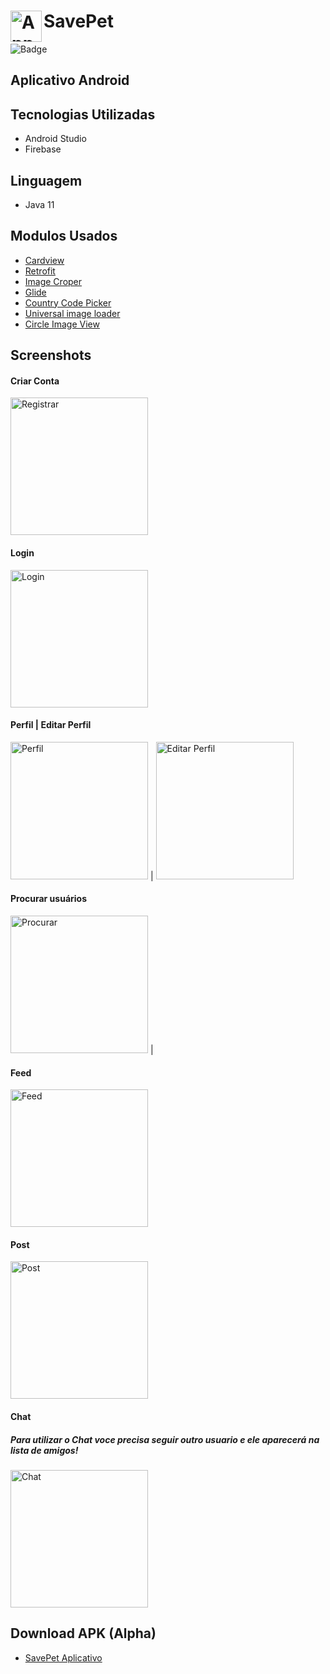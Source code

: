 # <img align="left" alt="App SavePet" width="50px" src="https://user-images.githubusercontent.com/49487566/204111696-a8062fcb-69dc-4b62-9ac9-5657e2870fa6.png" />SavePet

![Badge](http://img.shields.io/static/v1?label=STATUS&message=DEVELOPMENT&color=yellow&style=for-the-badge)

## Aplicativo Android 

## Tecnologias Utilizadas
* Android Studio
* Firebase

## Linguagem
* Java 11

## Modulos Usados
* [Cardview](https://developer.android.com/jetpack/androidx/releases/cardview)
* [Retrofit](https://github.com/square/retrofit)
* [Image Croper](https://github.com/ArthurHub/Android-Image-Cropper)
* [Glide](https://github.com/bumptech/glide)
* [Country Code Picker](https://github.com/hbb20/CountryCodePickerProject)
* [Universal image loader](https://github.com/nostra13/Android-Universal-Image-Loader)
* [Circle Image View](https://github.com/hdodenhof/CircleImageView)


## Screenshots
#### Criar Conta
  <img src="https://user-images.githubusercontent.com/49487566/205317057-65a8c5ba-6f08-4d05-a347-b655c6975594.png" alt="Registrar" width = "220">


#### Login 
  <img src="https://user-images.githubusercontent.com/49487566/205317241-6b560f6a-8af6-40dd-96ce-9066ddfda83d.png" alt="Login" width = "220">


#### Perfil | Editar Perfil
  <img src="https://user-images.githubusercontent.com/49487566/205317540-de284e03-f911-4d18-b7a6-6a594e8a365e.png" alt="Perfil" width = "220"> |
  <img src="https://user-images.githubusercontent.com/49487566/204112213-fb569e1a-f870-4592-ba01-03c2adee31e3.png" alt="Editar Perfil" width = "220">


#### Procurar usuários
  <img src="https://user-images.githubusercontent.com/49487566/204112285-96180406-44bd-4a23-8f4b-63f7f5d1fec6.png" alt="Procurar" width = "220"> |


#### Feed
 <img src="https://user-images.githubusercontent.com/49487566/205317697-8f28f20f-9f63-41c7-80dc-ff97c3b9cdec.png" alt="Feed" width = "220">


#### Post
 <img src="https://user-images.githubusercontent.com/49487566/204112423-e0ab30e3-310f-4190-b1b9-ca563dcfb6f9.png" alt="Post" width = "220">
 
 
 #### Chat
 ##### Para utilizar o Chat voce precisa seguir outro usuario e ele aparecerá na lista de amigos!
  <img src="https://user-images.githubusercontent.com/49487566/205316411-511e9ac2-1b2d-46a2-a0b0-172874e97e95.png" alt="Chat" width = "220">

 ## Download APK (Alpha)
* [SavePet Aplicativo](https://drive.google.com/file/d/15AHLmTzy5HUgeJ2kxx8JFvKmZW1dtDlZ/view?usp=sharing)
